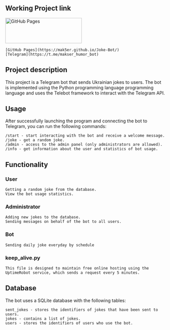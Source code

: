 ## Working Project link
<a href="https://www.python.org" target="_blank" rel="noreferrer"> <img src="https://quibtech.com/p/host-your-website-on-github/featuredImage_hu03ad3acbd1f4d769a3b53df03af47292_58966_1600x0_resize_box_3.png" alt="GitHub Pages" width="240" height="80"/></a>
    
    [GitHub Pages](https://mak5er.github.io/Joke-Bot/)
    [Telegram](https://t.me/makser_humor_bot)
    

## Project description

This project is a Telegram bot that sends Ukrainian jokes to users. The bot is implemented using the Python programming language
programming language and uses the Telebot framework to interact with the Telegram API.

## Usage

After successfully launching the program and connecting the bot to Telegram, you can run the following commands:

    /start - start interacting with the bot and receive a welcome message.
    /joke - get a random joke.
    /admin - access to the admin panel (only administrators are allowed).
    /info - get information about the user and statistics of bot usage.

## Functionality

### User

    Getting a random joke from the database.
    View the bot usage statistics.

### Administrator

    Adding new jokes to the database.
    Sending messages on behalf of the bot to all users.

### Bot
    Sending daily joke everyday by schedule

### keep_alive.py
    This file is designed to maintain free online hosting using the UptimeRobot service, which sends a request every 5 minutes.

## Database

The bot uses a SQLite database with the following tables:

    sent_jokes - stores the identifiers of jokes that have been sent to users.
    jokes - contains a list of jokes.
    users - stores the identifiers of users who use the bot.
